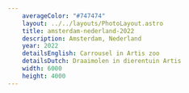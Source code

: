 ```yaml
---
    averageColor: "#747474"
    layout: ../../layouts/PhotoLayout.astro
    title: amsterdam-nederland-2022
    description: Amsterdam, Nederland
    year: 2022
    detailsEnglish: Carrousel in Artis zoo
    detailsDutch: Draaimolen in dierentuin Artis
    width: 6000
    height: 4000
---
```

